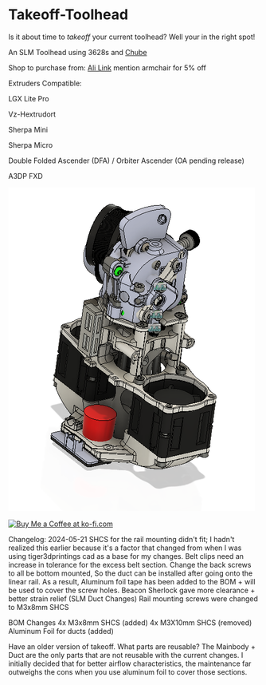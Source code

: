 # Takeoff-Toolhead
Is it about time to *takeoff* your current toolhead? Well your in the right spot!

An SLM Toolhead using 3628s and [Chube](https://chubehotend.com)

Shop to purchase from: [Ali Link](https://www.aliexpress.com/item/1005006462378025.html) mention armchair for 5% off

Extruders Compatible:

LGX Lite Pro

Vz-Hextrudort

Sherpa Mini

Sherpa Micro

Double Folded Ascender (DFA) / Orbiter Ascender (OA pending release)

A3DP FXD

![Assembly Image](Images/Takeoff%20Toolhead%20Assembly.png)

<a href='https://ko-fi.com/burgo' target='_blank'><img height='46' style='border:0px;height:46px;' src='https://az743702.vo.msecnd.net/cdn/kofi3.png?v=0' border='0' alt='Buy Me a Coffee at ko-fi.com' /></a> 

Changelog:
2024-05-21 
SHCS for the rail mounting didn't fit; I hadn't realized this earlier because it's a factor that changed from when I was using tiger3dprintings cad as a base for my changes.
Belt clips need an increase in tolerance for the excess belt section.
Change the back screws to all be bottom mounted, So the duct can be installed after going onto the linear rail. As a result, Aluminum foil tape has been added to the BOM + will be used to cover the screw holes.
Beacon Sherlock gave more clearance + better strain relief (SLM Duct Changes)
Rail mounting screws were changed to M3x8mm SHCS

BOM Changes
4x M3x8mm SHCS (added)
4x M3X10mm SHCS (removed)
Aluminum Foil for ducts (added)

Have an older version of takeoff. What parts are reusable?
The Mainbody + Duct are the only parts that are not reusable with the current changes. I initially decided that for better airflow characteristics, the maintenance far outweighs the cons when you use aluminum foil to cover those sections.
